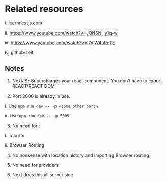 # Related resources

i. learnnextjs.com

ii.  https://www.youtube.com/watch?v=JQN6NHy1q-w

iii. https://www.youtube.com/watch?v=I7qjW4uReTE

iv. github/zeit


## Notes

1. NextJS- Supercharges your react component. You don’t have to export REACT/REACT DOM

2. Port 3000 is already in use.

i. Use `npm run dev -- -p <some other port>`.

ii. Use `npm run dev -- -p 5005`. 

3. No need for :

i. imports

ii. Browser Routing

4. No nonsense with location history and importing Browser routing

5. No need for providers

8. Next does this all server side

